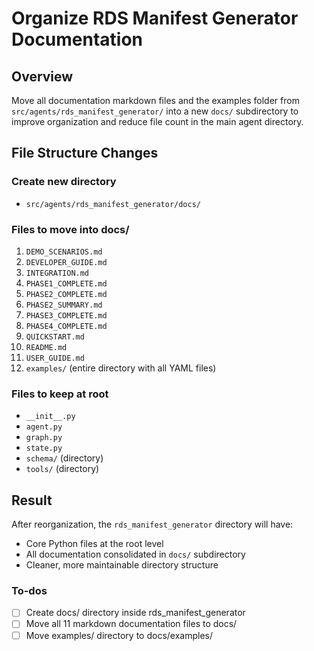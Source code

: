<!-- d22ab9f5-e3c4-43d2-97eb-acc2c21f682e e4c2ec0f-c63f-4541-a2f5-c726f5fcad40 -->
# Organize RDS Manifest Generator Documentation

## Overview

Move all documentation markdown files and the examples folder from `src/agents/rds_manifest_generator/` into a new `docs/` subdirectory to improve organization and reduce file count in the main agent directory.

## File Structure Changes

### Create new directory

- `src/agents/rds_manifest_generator/docs/`

### Files to move into docs/

1. `DEMO_SCENARIOS.md`
2. `DEVELOPER_GUIDE.md`
3. `INTEGRATION.md`
4. `PHASE1_COMPLETE.md`
5. `PHASE2_COMPLETE.md`
6. `PHASE2_SUMMARY.md`
7. `PHASE3_COMPLETE.md`
8. `PHASE4_COMPLETE.md`
9. `QUICKSTART.md`
10. `README.md`
11. `USER_GUIDE.md`
12. `examples/` (entire directory with all YAML files)

### Files to keep at root

- `__init__.py`
- `agent.py`
- `graph.py`
- `state.py`
- `schema/` (directory)
- `tools/` (directory)

## Result

After reorganization, the `rds_manifest_generator` directory will have:

- Core Python files at the root level
- All documentation consolidated in `docs/` subdirectory
- Cleaner, more maintainable directory structure

### To-dos

- [ ] Create docs/ directory inside rds_manifest_generator
- [ ] Move all 11 markdown documentation files to docs/
- [ ] Move examples/ directory to docs/examples/